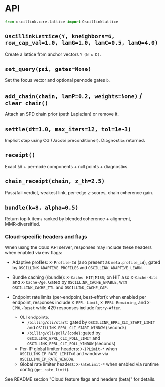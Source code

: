 # API

```python
from oscillink.core.lattice import OscillinkLattice
```

## `OscillinkLattice(Y, kneighbors=6, row_cap_val=1.0, lamG=1.0, lamC=0.5, lamQ=4.0)`
Create a lattice from anchor vectors `Y (N x D)`.

## `set_query(psi, gates=None)`
Set the focus vector and optional per‑node gates `b`.

## `add_chain(chain, lamP=0.2, weights=None)` / `clear_chain()`
Attach an SPD chain prior (path Laplacian) or remove it.

## `settle(dt=1.0, max_iters=12, tol=1e-3)`
Implicit step using CG (Jacobi preconditioner). Diagnostics returned.

## `receipt()`
Exact `ΔH` + per‑node components + null points + diagnostics.

## `chain_receipt(chain, z_th=2.5)`
Pass/fail verdict, weakest link, per‑edge z‑scores, chain coherence gain.

## `bundle(k=8, alpha=0.5)`
Return top‑k items ranked by blended coherence + alignment, MMR‑diversified.

### Cloud-specific headers and flags

When using the cloud API server, responses may include these headers when enabled via env flags:

- Adaptive profiles: `X-Profile-Id` (also present as `meta.profile_id`), gated by `OSCILLINK_ADAPTIVE_PROFILES` and `OSCILLINK_ADAPTIVE_LEARN`.
- Bundle caching (/bundle): `X-Cache: HIT|MISS`; on HIT also `X-Cache-Hits` and `X-Cache-Age`. Gated by `OSCILLINK_CACHE_ENABLE`, with `OSCILLINK_CACHE_TTL` and `OSCILLINK_CACHE_CAP`.

- Endpoint rate limits (per-endpoint, best-effort): when enabled per endpoint, responses include `X-EPRL-Limit`, `X-EPRL-Remaining`, and `X-EPRL-Reset` while 429 responses include `Retry-After`.
	- CLI endpoints:
		- `/billing/cli/start`: gated by `OSCILLINK_EPRL_CLI_START_LIMIT` and `OSCILLINK_EPRL_CLI_START_WINDOW` (seconds)
		- `/billing/cli/poll/{code}`: gated by `OSCILLINK_EPRL_CLI_POLL_LIMIT` and `OSCILLINK_EPRL_CLI_POLL_WINDOW` (seconds)
	- Per-IP global limiter headers: `X-IPLimit-*` when `OSCILLINK_IP_RATE_LIMIT>0` and window via `OSCILLINK_IP_RATE_WINDOW`.
	- Global rate limiter headers: `X-RateLimit-*` when enabled via runtime config (`get_rate_limit`).

See README section "Cloud feature flags and headers (beta)" for details.
